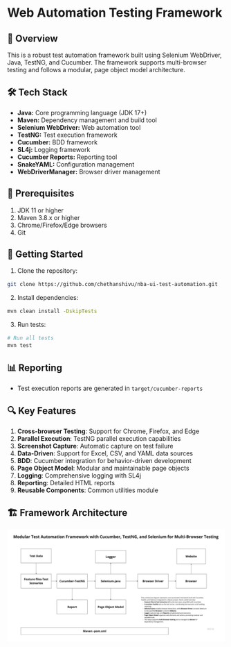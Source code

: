 # Web Automation Testing Framework



## 🚀 Overview
This is a robust test automation framework built using Selenium WebDriver, Java, TestNG, and Cucumber. The framework supports multi-browser testing and follows a modular, page object model architecture.

## 🛠 Tech Stack
- **Java:** Core programming language (JDK 17+)
- **Maven:** Dependency management and build tool
- **Selenium WebDriver:** Web automation tool
- **TestNG:** Test execution framework
- **Cucumber:** BDD framework
- **SL4j:** Logging framework
- **Cucumber Reports:** Reporting tool
- **SnakeYAML:** Configuration management
- **WebDriverManager:** Browser driver management


## 🔄 Prerequisites
1. JDK 11 or higher
2. Maven 3.8.x or higher
3. Chrome/Firefox/Edge browsers
4. Git

## 🚀 Getting Started
1. Clone the repository:
```bash
git clone https://github.com/chethanshivu/nba-ui-test-automation.git
```

2. Install dependencies:
```bash
mvn clean install -DskipTests
```

3. Run tests:
```bash
# Run all tests
mvn test
```


## 📊 Reporting
- Test execution reports are generated in `target/cucumber-reports`

## 🔍 Key Features
1. **Cross-browser Testing**: Support for Chrome, Firefox, and Edge
2. **Parallel Execution**: TestNG parallel execution capabilities
3. **Screenshot Capture**: Automatic capture on test failure
4. **Data-Driven**: Support for Excel, CSV, and YAML data sources
5. **BDD**: Cucumber integration for behavior-driven development
6. **Page Object Model**: Modular and maintainable page objects
7. **Logging**: Comprehensive logging with SL4j
8. **Reporting**: Detailed HTML reports
9. **Reusable Components**: Common utilities module

## 🏗 Framework Architecture

![Framework Architecture](images/Architecture-Diagram.png)



